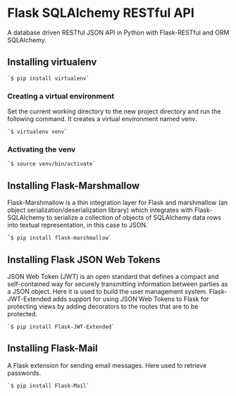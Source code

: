 # Flask SQLAlchemy RESTful API

A database driven RESTful JSON API in Python with Flask-RESTful and ORM SQLAlchemy.

## Installing virtualenv

	`$ pip install virtualenv`
	

### Creating a virtual environment

Set the current working directory to the new project directory and run the following command. It creates a virtual environment named venv.

	`$ virtualenv venv`
	
### Activating the venv

	`$ source venv/bin/activate`
	
## Installing Flask-Marshmallow

Flask-Marshmallow is a thin integration layer for Flask and marshmallow (an object serialization/deserialization library) which integrates with Flask-SQLAlchemy to serialize a collection of objects of SQLAlchemy data rows into textual representation, in this case to JSON.

	`$ pip install flask-marshmallow`

## Installing Flask JSON Web Tokens

JSON Web Token (JWT) is an open standard that defines a compact and self-contained way for securely transmitting information between parties as a JSON object. Here it is used to build the user management system. Flask-JWT-Extended adds support for using JSON Web Tokens to Flask for protecting views by adding decorators to the routes that are to be protected.

	`$ pip install Flask-JWT-Extended`

## Installing Flask-Mail

A Flask extension for sending email messages. Here used to retrieve passwords.

	`$ pip install Flask-Mail`
